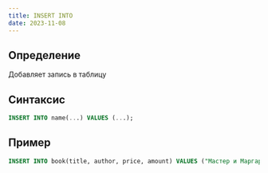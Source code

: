 ```yaml
---
title: INSERT INTO
date: 2023-11-08
---
```

## Определение
Добавляет запись в таблицу

## Синтаксис
```sql
INSERT INTO name(...) VALUES (...);
```

##  Пример
```sql
INSERT INTO book(title, author, price, amount) VALUES ("Мастер и Маргарита", "Булгаков М.А.", 670.99, 3)
```
